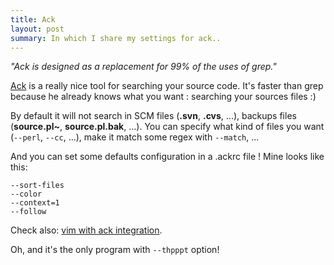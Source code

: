 ```yaml
---
title: Ack
layout: post
summary: In which I share my settings for ack..
---
```


*"Ack is designed as a replacement for 99% of the uses of grep."*

[Ack](https://metacpan.org/module/App::Ack) is a really nice tool for searching your source code. It's faster than grep because he already knows what you want : searching your sources files :)

By default it will not search in SCM files (**.svn**, **.cvs**, ...), backups files (**source.pl~**, **source.pl.bak**, ...). You can specify what kind of files you want (`--perl`, `--cc`, ...), make it match some regex with `--match`, ...

And you can set some defaults configuration in a .ackrc file ! Mine looks like this:

```
--sort-files
--color
--context=1
--follow
```

Check also: [vim with ack integration](http://use.perl.org/~Ovid/journal/36430?from=rss).

Oh, and it's the only program with `--thpppt` option!
